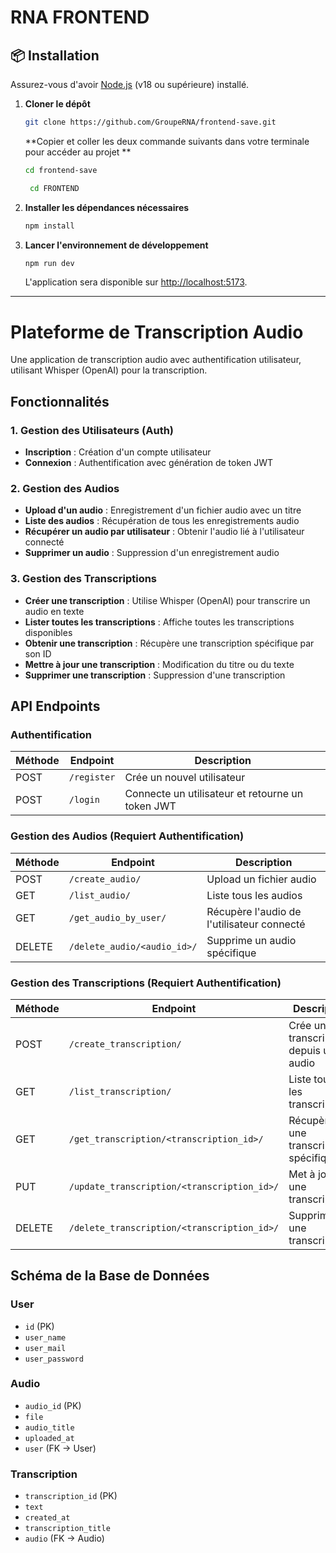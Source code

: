 # **RNA FRONTEND**  

## **📦 Installation**  

Assurez-vous d'avoir [Node.js](https://nodejs.org/) (v18 ou supérieure) installé.  

1. **Cloner le dépôt**  
   ```sh
   git clone https://github.com/GroupeRNA/frontend-save.git
   ```
    **Copier et coller les deux commande suivants dans votre terminale pour accéder au projet **  
   ```sh
   cd frontend-save
   ```
   ```sh
    cd FRONTEND
   ```

2. **Installer les dépendances nécessaires**  
   ```sh
   npm install
   ```

3. **Lancer l'environnement de développement**  
   ```sh
   npm run dev
   ```
   L'application sera disponible sur [http://localhost:5173](http://localhost:5173).  

---


# Plateforme de Transcription Audio

Une application de transcription audio avec authentification utilisateur, utilisant Whisper (OpenAI) pour la transcription.

## Fonctionnalités

### 1. Gestion des Utilisateurs (Auth)
- **Inscription** : Création d'un compte utilisateur
- **Connexion** : Authentification avec génération de token JWT

### 2. Gestion des Audios
- **Upload d'un audio** : Enregistrement d'un fichier audio avec un titre
- **Liste des audios** : Récupération de tous les enregistrements audio
- **Récupérer un audio par utilisateur** : Obtenir l'audio lié à l'utilisateur connecté
- **Supprimer un audio** : Suppression d'un enregistrement audio

### 3. Gestion des Transcriptions
- **Créer une transcription** : Utilise Whisper (OpenAI) pour transcrire un audio en texte
- **Lister toutes les transcriptions** : Affiche toutes les transcriptions disponibles
- **Obtenir une transcription** : Récupère une transcription spécifique par son ID
- **Mettre à jour une transcription** : Modification du titre ou du texte
- **Supprimer une transcription** : Suppression d'une transcription

## API Endpoints

### Authentification
| Méthode | Endpoint    | Description                                  |
|---------|-------------|----------------------------------------------|
| POST    | `/register` | Crée un nouvel utilisateur                   |
| POST    | `/login`    | Connecte un utilisateur et retourne un token JWT |

### Gestion des Audios (Requiert Authentification)
| Méthode | Endpoint                   | Description                                  |
|---------|----------------------------|----------------------------------------------|
| POST    | `/create_audio/`           | Upload un fichier audio                      |
| GET     | `/list_audio/`             | Liste tous les audios                        |
| GET     | `/get_audio_by_user/`      | Récupère l'audio de l'utilisateur connecté   |
| DELETE  | `/delete_audio/<audio_id>/`| Supprime un audio spécifique                 |

### Gestion des Transcriptions (Requiert Authentification)
| Méthode | Endpoint                               | Description                                  |
|---------|----------------------------------------|----------------------------------------------|
| POST    | `/create_transcription/`               | Crée une transcription depuis un audio       |
| GET     | `/list_transcription/`                 | Liste toutes les transcriptions              |
| GET     | `/get_transcription/<transcription_id>/` | Récupère une transcription spécifique      |
| PUT     | `/update_transcription/<transcription_id>/` | Met à jour une transcription            |
| DELETE  | `/delete_transcription/<transcription_id>/` | Supprime une transcription            |

## Schéma de la Base de Données

### User
- `id` (PK)
- `user_name`
- `user_mail`
- `user_password`

### Audio
- `audio_id` (PK)
- `file`
- `audio_title`
- `uploaded_at`
- `user` (FK → User)

### Transcription
- `transcription_id` (PK)
- `text`
- `created_at`
- `transcription_title`
- `audio` (FK → Audio)



